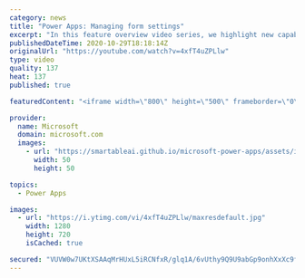 ```yaml
---
category: news
title: "Power Apps: Managing form settings"
excerpt: "In this feature overview video series, we highlight new capabilities included in the latest update to Microsoft Power Apps.  Improvements to Microsoft Power Apps for managing form settings and events allow users to set various features on a form in the new modern designer.   Get the most out of Power"
publishedDateTime: 2020-10-29T18:18:14Z
originalUrl: "https://youtube.com/watch?v=4xfT4uZPLlw"
type: video
quality: 137
heat: 137
published: true

featuredContent: "<iframe width=\"800\" height=\"500\" frameborder=\"0\" src=\"https://www.youtube.com/embed/4xfT4uZPLlw\" allow=\"accelerometer; autoplay; encrypted-media; gyroscope; picture-in-picture\" allowfullscreen></iframe>"

provider:
  name: Microsoft
  domain: microsoft.com
  images:
    - url: "https://smartableai.github.io/microsoft-power-apps/assets/images/organizations/microsoft.com-50x50.jpg"
      width: 50
      height: 50

topics:
  - Power Apps

images:
  - url: "https://i.ytimg.com/vi/4xfT4uZPLlw/maxresdefault.jpg"
    width: 1280
    height: 720
    isCached: true

secured: "VUVW0w7UKtXSAAqMrHUxL5iRCNfxR/glq1A/6vUthy9Q9U9abGp9onhXxXc9f+NCGMvScRTdqOm/AVaIKqhpSRz8RjdOTugW/72t0sdvI4ZtXNsjwy0/d8n6SgbHKlTcIBJORlQDaHrUSl1Qg+kuKvbmaCD748Wbi6wZpKLaidVc6iQ8A8AHGp2No2syhs4HvXiVgH9XPhMO8xXIjh2pWc6fbmPgf7XWV9BfXayy4KJaT4H8VNBDkSripyMQjVc+VLu5laxhTMWr1xgDQrTuhgRaSVlf99rLEPG4jUV0In8s4OcmDNhyZuliE82/dmaQwVuoC1g1PaBXEoA35+G13w0qrH9c4fQzJNxCcl2SA0xGpFjb6fvFj1Pr5QjBzZR7MZz3D3O9BJBPw5C1c6JbapZOERt1BFj/3DOoKwepuO0/ZAe8kktaGjmi7w0KqDUx;0tcL8Du3dicbYdj4jDSPhA=="
---
```


